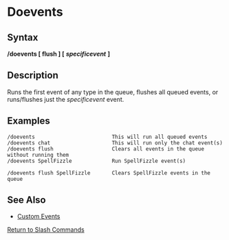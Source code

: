 # Doevents

## Syntax

**/doevents \[ flush \] \[** _**specificevent**_ **\]**

## Description

Runs the first event of any type in the queue, flushes all queued events, or runs/flushes just the _specificevent_ event.

## Examples

```text
/doevents                         This will run all queued events
/doevents chat                    This will run only the chat event(s) 
/doevents flush                   Clears all events in the queue without running them
/doevents SpellFizzle             Run SpellFizzle event(s)

/doevents flush SpellFizzle       Clears SpellFizzle events in the queue 
```

## See Also

* [Custom Events](../../macros/macros/custom-events.md)

[Return to Slash Commands](../slash-commands/)

